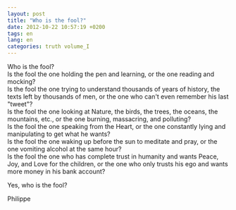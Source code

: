 ```yaml
---
layout: post
title: "Who is the fool?"
date: 2012-10-22 10:57:19 +0200
tags: en
lang: en
categories: truth volume_I
---
```

Who is the fool?<br>
Is the fool the one holding the pen and learning, or the one reading and mocking?<br>
Is the fool the one trying to understand thousands of years of history, the texts left by thousands of men, or the one who can't even remember his last "tweet"?<br>
Is the fool the one looking at Nature, the birds, the trees, the oceans, the mountains, etc., or the one burning, massacring, and polluting?<br>
Is the fool the one speaking from the Heart, or the one constantly lying and manipulating to get what he wants?<br>
Is the fool the one waking up before the sun to meditate and pray, or the one vomiting alcohol at the same hour?<br>
Is the fool the one who has complete trust in humanity and wants Peace, Joy, and Love for the children, or the one who only trusts his ego and wants more money in his bank account?<br>

Yes, who is the fool?

Philippe

<!-- 
This work is licensed under a Creative Commons Attribution-NonCommercial 4.0 International License.
-->